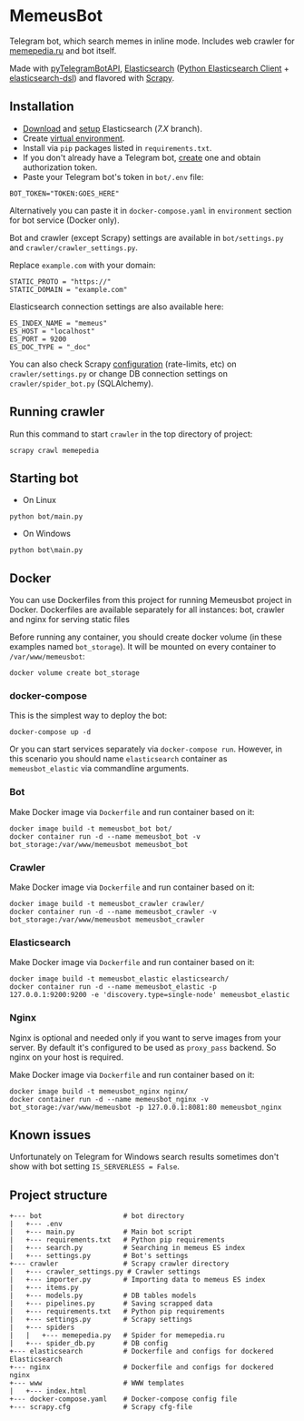 # MemeusBot 

Telegram bot, which search memes in inline mode. Includes web crawler for [memepedia.ru](https://memepedia.ru) and bot itself.

Made with [pyTelegramBotAPI](https://github.com/eternnoir/pyTelegramBotAPI), [Elasticsearch](https://www.elastic.co/) ([Python Elasticsearch Client](https://elasticsearch-py.readthedocs.io/) + [elasticsearch-dsl](https://elasticsearch-dsl.readthedocs.io/)) and flavored with [Scrapy](https://scrapy.org/).

## Installation
* [Download](https://www.elastic.co/downloads/elasticsearch) and [setup](https://www.elastic.co/downloads/elasticsearch#installation-steps) Elasticsearch (*7.X* branch).
* Create [virtual environment](https://docs.python.org/3/tutorial/venv.html).
* Install via ``pip`` packages listed in ``requirements.txt``.
* If you don't already have a Telegram bot, [create](https://core.telegram.org/bots#6-botfather) one and obtain authorization token.
* Paste your Telegram bot's token in ``bot/.env`` file: 

```
BOT_TOKEN="TOKEN:GOES_HERE"
```
Alternatively you can paste it in ``docker-compose.yaml`` in ``environment`` section for bot service (Docker only).

Bot and crawler (except Scrapy) settings are available in ``bot/settings.py`` and ``crawler/crawler_settings.py``.

Replace ``example.com`` with your domain:

```
STATIC_PROTO = "https://"
STATIC_DOMAIN = "example.com"
```

Elasticsearch connection settings are also available here:

```
ES_INDEX_NAME = "memeus"
ES_HOST = "localhost"
ES_PORT = 9200
ES_DOC_TYPE = "_doc"
```

You can also check Scrapy [configuration](https://docs.scrapy.org/en/latest/topics/settings.html) (rate-limits, etc) on ``crawler/settings.py`` or change DB connection settings on ``crawler/spider_bot.py`` (SQLAlchemy).

## Running crawler
Run this command to start ``crawler`` in the top directory of project:
```
scrapy crawl memepedia
```

## Starting bot
* On Linux
```
python bot/main.py
```
* On Windows
```
python bot\main.py
```

## Docker
You can use Dockerfiles from this project for running Memeusbot project in Docker.
Dockerfiles are available separately for all instances: bot, crawler and nginx for serving static files

Before running any container, you should create docker volume (in these examples named ``bot_storage``).
It will be mounted on every container to ``/var/www/memeusbot``:
```
docker volume create bot_storage
```

### docker-compose
This is the simplest way to deploy the bot:
```
docker-compose up -d
```
Or you can start services separately via ``docker-compose run``. 
However, in this scenario you should name ``elasticsearch`` container as ``memeusbot_elastic`` via commandline arguments.

### Bot
Make Docker image via ``Dockerfile`` and run container based on it:
```
docker image build -t memeusbot_bot bot/
docker container run -d --name memeusbot_bot -v bot_storage:/var/www/memeusbot memeusbot_bot
```

### Crawler
Make Docker image via ``Dockerfile`` and run container based on it:
```
docker image build -t memeusbot_crawler crawler/
docker container run -d --name memeusbot_crawler -v bot_storage:/var/www/memeusbot memeusbot_crawler
```

### Elasticsearch
Make Docker image via ``Dockerfile`` and run container based on it:
```
docker image build -t memeusbot_elastic elasticsearch/
docker container run -d --name memeusbot_elastic -p 127.0.0.1:9200:9200 -e 'discovery.type=single-node' memeusbot_elastic
```

### Nginx
Nginx is optional and needed only if you want to serve images from your server. 
By default it's configured to be used as ``proxy_pass`` backend. So nginx on your host is required.

Make Docker image via ``Dockerfile`` and run container based on it:
```
docker image build -t memeusbot_nginx nginx/
docker container run -d --name memeusbot_nginx -v bot_storage:/var/www/memeusbot -p 127.0.0.1:8081:80 memeusbot_nginx
```

## Known issues

Unfortunately on Telegram for Windows search results sometimes don't show with bot setting ``IS_SERVERLESS = False``.

## Project structure
```
+--- bot                    # bot directory
|   +--- .env
|   +--- main.py            # Main bot script
|   +--- requirements.txt   # Python pip requirements
|   +--- search.py          # Searching in memeus ES index
|   +--- settings.py        # Bot's settings
+--- crawler                # Scrapy crawler directory
|   +--- crawler_settings.py # Crawler settings 
|   +--- importer.py        # Importing data to memeus ES index
|   +--- items.py 
|   +--- models.py          # DB tables models
|   +--- pipelines.py       # Saving scrapped data
|   +--- requirements.txt   # Python pip requirements
|   +--- settings.py        # Scrapy settings
|   +--- spiders
|   |   +--- memepedia.py   # Spider for memepedia.ru
|   +--- spider_db.py       # DB config
+--- elasticsearch          # Dockerfile and configs for dockered Elasticsearch
+--- nginx                  # Dockerfile and configs for dockered nginx
+--- www                    # WWW templates
|   +--- index.html
+--- docker-compose.yaml    # Docker-compose config file
+--- scrapy.cfg             # Scrapy cfg-file
```